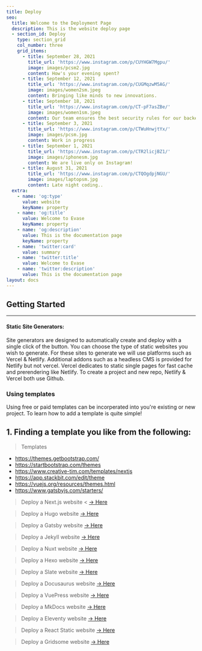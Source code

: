 ```yaml
---
title: Deploy
seo:
  title: Welcome to the Deployment Page
  description: This is the website deploy page
  - section_id: Deploy
    type: section_grid
    col_number: three
    grid_items:
      - title: September 28, 2021
        title_url: 'https://www.instagram.com/p/CUYHGW7Mgpu/'
        image: images/pcsm2.jpg
        content: How's your evening spent?
      - title: September 12, 2021
        title_url: 'https://www.instagram.com/p/CUGMqzwM5AG/'
        image: images/women2sm.jpeg
        content: Bringing like minds to new innovations.
      - title: September 18, 2021
        title_url: 'https://www.instagram.com/p/CT-pF7asZBe/'
        image: images/women1sm.jpeg
        content: Our team ensures the best security rules for our backend systems.
      - title: September 3, 2021
        title_url: 'https://www.instagram.com/p/CTWuHnwjtYx/'
        image: images/pcsm.jpg
        content: Work in progress
      - title: September 1, 2021
        title_url: 'https://www.instagram.com/p/CTR2licjBZ1/'
        image: images/iphonesm.jpg
        content: We are live only on Instagram!
      - title: August 31, 2021
        title_url: 'https://www.instagram.com/p/CTQOgdpjNGU/'
        image: images/laptopsm.jpg
        content: Late night coding..
  extra:
    - name: 'og:type'
      value: website
      keyName: property
    - name: 'og:title'
      value: Welcome to Evase
      keyName: property
    - name: 'og:description'
      value: This is the documentation page
      keyName: property
    - name: 'twitter:card'
      value: summary
    - name: 'twitter:title'
      value: Welcome to Evase
    - name: 'twitter:description'
      value: This is the documentation page
layout: docs
---
```


<h2>Getting Started</h2>

---

<h4>Static Site Generators:</h4>
Site generators are designed to automatically create and deploy with a single click of the button. You can choose the type of static websites you wish to generate. For these sites to generate we will use platforms such as Vercel & Netlify. Additional addons such as a headless CMS is provided for Netlify but not vercel. Vercel dedicates to static single pages for fast cache and prerendering like Netlify. To create a project and new repo, Netlify & Vercel both use Github. 

<h3>Using templates</h3>
Using free or paid templates can be incorperated into you're existing or new project. To learn how to add a template is quite simple!
<h2>1. Finding a template you like from the following:</h2>

> Templates
+ https://themes.getbootstrap.com/
+ https://startbootstrap.com/themes 
+ https://www.creative-tim.com/templates/nextjs
+ https://app.stackbit.com/edit/theme
+ https://vuejs.org/resources/themes.html
+ https://www.gatsbyjs.com/starters/


> Deploy a Next.js website <
[-> Here](https://app.netlify.com/start/deploy?repository=https://github.com/cassidoo/next-netlify-starter) 

> Deploy a Hugo website
[-> Here](https://app.netlify.com/start/deploy?repository=https://github.com/netlify/victor-hugo) 

> Deploy a Gatsby website
[-> Here](https://app.netlify.com/start/deploy?repository=https://github.com/gatsbyjs/gatsby-starter-default) 

> Deploy a Jekyll website
[-> Here](https://app.netlify.com/start/deploy?repository=https://github.com/netlify-templates/jekyll-base)

> Deploy a Nuxt website 
[-> Here](https://app.netlify.com/start/deploy?repository=https://github.com/lukeocodes/nuxt-starter-netlify-cms)

> Deploy a Hexo website
[-> Here](https://app.netlify.com/start/deploy?repository=https://github.com/hexojs/hexo-starter)

> Deploy a Slate website
[-> Here](https://app.netlify.com/start/deploy?repository=https://github.com/slatedocs/slate)

> Deploy a Docusaurus website
[-> Here](https://app.netlify.com/start/deploy?repository=https://github.com/anishkny/docusaurus-base)

> Deploy a VuePress website
[-> Here](https://app.netlify.com/start/deploy?repository=https://github.com/capriosa/vuepress-deploy)

> Deploy a MkDocs website 
[-> Here](https://app.netlify.com/start/deploy?repository=https://github.com/netlify-templates/mkdocs-base)

> Deploy a Eleventy website
[-> Here](https://app.netlify.com/start/deploy?repository=https://github.com/11ty/eleventy-base-blog)

> Deploy a React Static website
[-> Here](https://app.netlify.com/start/deploy?repository=https://github.com/tannerlinsley/react-static-starter)

> Deploy a Gridsome website
[-> Here](https://app.netlify.com/start/deploy?repository=https://github.com/gridsome/gridsome-starter-default)

